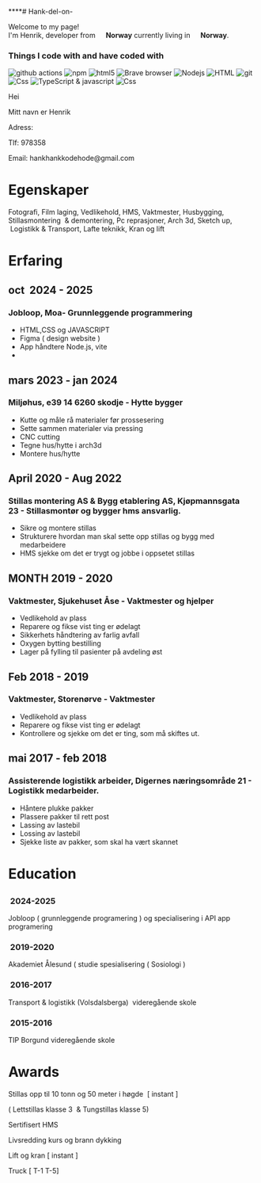 ****# Hank-del-on-

<p>Welcome to my page! </br> I'm Henrik, developer from <img src="" width="13"/> <b>Norway</b> currently living in <img src="" width="13"/> <b>Norway</b>. </p>
<h3>Things I code with and have coded with</h3>
<p>

<img alt="github actions" src="https://img.shields.io/badge/-Github_Actions-2088FF?style=flat-square&logo=github-actions&logoColor=white" />
  <img alt="npm" src="https://img.shields.io/badge/-NPM-CB3837?style=flat-square&logo=npm&logoColor=white" />
  <img alt="html5" src="https://img.shields.io/badge/-HTML5-E34F26?style=flat-square&logo=html5&logoColor=white" />
  <img alt="Brave browser" src="https://img.shields.io/badge/-Brave_Browser-FB542B?style=flat-square&logo=brave&logoColor=white" />
 <img alt="Nodejs" src="https://img.shields.io/badge/-Nodejs-43853d?style=flat-square&logo=Node.js&logoColor=white" />
<img alt="HTML" src="https://img.shields.io/badge/-HTML-5849BE?style=flat-square&logo=insomnia&logoColor=white" />
<img alt="git" src="https://img.shields.io/badge/-Git-F05032?style=flat-square&logo=git&logoColor=white" />
  <img alt="Css" src="https://img.shields.io/badge/-Css-CC6699?style=flat-square&logo=sass&logoColor=white" />
  <img alt="TypeScript & javascript" src="https://img.shields.io/badge/-TypeScript-007ACC?style=flat-square&logo=typescript&logoColor=white" />
<img alt="Css" src="https://img.shields.io/badge/ChatGPT-74aa9c?logo=openai&logoColor=white" />

  
<html><head><meta content="text/html; charset=UTF-8" http-equiv="content-type">
  
  

</head><body class="c22 doc-content"><div><p class="c9 c25"><span class="c14"></span></p></div><p class="c20 title" id="h.5rf9wr4r3no2"><span class="c19">Hei</span></p><p class="c4"><span class="c23">Mitt navn er Henrik</span></p><p class="c4 c9"><span class="c16"></span></p><p class="c4"><span class="c16">Adress: </span></p><p class="c4"><span class="c21 c24">Tlf: </span><span class="c21">978358</span></p><p class="c4"><span class="c24 c21">Email: hankhankkodehode@gmail.com</span></p><h1 class="c13 c12" id="h.628phil8unj9"><span>Egenskaper</span></h1><p class="c11"><span>Fotografi, Film laging, Vedlikehold, HMS, Vaktmester, Husbygging, Stillasmontering &nbsp;&amp; demontering, Pc reprasjoner, Arch 3d, Sketch up, &nbsp;Logistikk &amp; Transport, Lafte teknikk, Kran og lift </span></p><h1 class="c12 c13" id="h.k8ysck8q9mgf"><span>Erfaring</span></h1><h2 class="c10" id="h.o0swrca3hm8">
  
  <span class="c8">oct &nbsp;2024 - 2025</span></h2><h3 class="c6" id="h.6r7urhj709uw"><span>Jobloop, Moa</span><span class="c2">- Grunnleggende programmering</span></h3><ul class="c5 lst-kix_y5lajpktzaow-0 start"><li class="c1 li-bullet-0"><span>HTML,CSS og JAVASCRIPT</span></li><li class="c1 li-bullet-0"><span class="c7">Figma ( design website )</span></li><li class="c1 li-bullet-0"><span class="c7">App h&aring;ndtere Node.js, vite</span></li><li class="c1 c9 li-bullet-0"><span class="c7"></span></li></ul><h2 class="c0" id="h.10qo0haus2sg"><span class="c8"></span></h2><h2 class="c10" id="h.cvyyto255w8j">
  
  <span class="c8">mars 2023 - jan 2024</span></h2><h3 class="c6" id="h.doshtu3hnypz"><span>Milj&oslash;hus, e39 14 6260 skodje</span><span class="c2">&nbsp;- Hytte bygger</span></h3><ul class="c5 lst-kix_y5lajpktzaow-0"><li class="c1 li-bullet-0"><span>Kutte og m&aring;le r&aring; materialer f&oslash;r prossesering</span></li><li class="c1 li-bullet-0"><span class="c7">Sette sammen materialer via pressing</span></li><li class="c1 li-bullet-0"><span class="c7">CNC cutting</span></li><li class="c1 li-bullet-0"><span class="c7">Tegne hus/hytte i arch3d </span></li><li class="c1 li-bullet-0"><span class="c7">Montere hus/hytte</span></li></ul><h2 class="c10" id="h.arnrh62rcfpt">
  
  <span>April 2020 - Aug 2022</span></h2><h3 class="c6" id="h.mofu6vopi18q"><span>Stillas montering AS &amp; Bygg etablering AS</span><span>, Kj&oslash;pmannsgata 23</span><span class="c2">&nbsp;- Stillasmont&oslash;r og bygger hms ansvarlig.</span></h3><ul class="c5 lst-kix_y5lajpktzaow-0"><li class="c1 li-bullet-0"><span>Sikre og montere stillas </span></li><li class="c1 li-bullet-0"><span class="c7">Strukturere hvordan man skal sette opp stillas og bygg med medarbeidere</span></li><li class="c1 li-bullet-0"><span class="c7">HMS sjekke om det er trygt og jobbe i oppsetet stillas</span></li></ul><h2 class="c10" id="h.4ke630n094mv"><span class="c8">MONTH 2019 - 2020</span></h2><h3 class="c6" id="h.dkwrusvhvvwk"><span>Vaktmester, Sjukehuset &Aring;se</span><span class="c2">&nbsp;- Vaktmester og hjelper</span></h3><ul class="c5 lst-kix_y5lajpktzaow-0"><li class="c1 li-bullet-0"><span class="c7">Vedlikehold av plass </span></li><li class="c1 li-bullet-0"><span class="c7">Reparere og fikse vist ting er &oslash;delagt</span></li><li class="c1 li-bullet-0"><span class="c7">Sikkerhets h&aring;ndtering av farlig avfall</span></li><li class="c1 li-bullet-0"><span class="c7">Oxygen bytting bestilling</span></li><li class="c1 li-bullet-0"><span class="c7">Lager p&aring; fylling til pasienter p&aring; avdeling &oslash;st</span></li></ul><h2 class="c10" id="h.sclniskyziyn">
  
  <span class="c8">Feb 2018 - 2019</span></h2><h3 class="c6" id="h.mzzyat7fp2wx"><span>Vaktmester, Storen&oslash;rve</span><span class="c2">&nbsp;- Vaktmester</span></h3><ul class="c5 lst-kix_y5lajpktzaow-0"><li class="c1 li-bullet-0"><span class="c7">Vedlikehold av plass </span></li><li class="c1 li-bullet-0"><span class="c7">Reparere og fikse vist ting er &oslash;delagt</span></li><li class="c1 li-bullet-0"><span class="c7">Kontrollere og sjekke om det er ting, som m&aring; skiftes ut.</span></li></ul><p class="c11 c9 c12"><span class="c7"></span></p><h2 class="c10" id="h.5okjspvtfqyw">
  
  <span class="c8">mai 2017 - feb 2018</span></h2><h3 class="c6" id="h.x4ahokfispwu"><span>Assisterende logistikk arbeider, Digernes n&aelig;ringsomr&aring;de 21</span><span class="c2">&nbsp;- Logistikk medarbeider.</span></h3><ul class="c5 lst-kix_y5lajpktzaow-0"><li class="c1 li-bullet-0"><span class="c7">H&aring;ntere plukke pakker</span></li><li class="c1 li-bullet-0"><span class="c7">Plassere pakker til rett post</span></li><li class="c1 li-bullet-0"><span class="c7">Lassing av lastebil</span></li><li class="c1 li-bullet-0"><span class="c7">Lossing av lastebil</span></li><li class="c1 li-bullet-0"><span class="c7">Sjekke liste av pakker, som skal ha v&aelig;rt skannet</span></li></ul><p class="c11 c9 c12"><span class="c7"></span></p><p class="c11 c9 c12"><span class="c7"></span></p><h1 class="c13 c12" id="h.6oztx7omgpqo">
  
  <span class="c18">Education</span></h1><h3 class="c6" id="h.7knd3k7tgidp"><span class="c2">&nbsp;2024-2025</span></h3><p class="c11 c12"><span>Jobloop ( grunnleggende programering ) og specialisering i API app programering</span></p><h3 class="c6" id="h.78rlvk1sif5a"><span class="c3">&nbsp;2019-2020</span></h3><p class="c11 c12"><span class="c7">Akademiet &Aring;lesund ( studie spesialisering ( Sosiologi )</span></p><h3 class="c6" id="h.zbzqjfdsle4k"><span class="c2">&nbsp;2016-2017</span></h3><p class="c11 c12"><span>Transport &amp; logistikk </span><span>(</span><span>Volsdalsberga) &nbsp;videreg&aring;ende skole</span></p><h3 class="c6" id="h.pyw9o63s5891"><span class="c2">&nbsp;2015-2016</span></h3><p class="c11 c12"><span class="c7">TIP Borgund videreg&aring;ende skole</span></p><p class="c11 c9 c12"><span class="c7"></span></p><h1 class="c13 c12" id="h.txda8vxduhlz"><span class="c18">Awards</span></h1><p class="c11"><span class="c7">Stillas opp til 10 tonn og 50 meter i h&oslash;gde &nbsp;[ instant ] </span></p><p class="c11"><span>(</span><span>&nbsp;</span><span>Lettstillas klasse 3 &nbsp;&amp; Tungstillas klasse 5)</span></p><p class="c11"><span class="c7">Sertifisert HMS</span></p><p class="c11"><span class="c7">Livsredding kurs og brann dykking</span></p><p class="c11"><span class="c7">Lift og kran [ instant ]</span></p><p class="c11"><span class="c7">Truck [ T-1 T-5]</span></p><p class="c11 c9"><span class="c7"></span></p></body></html>
